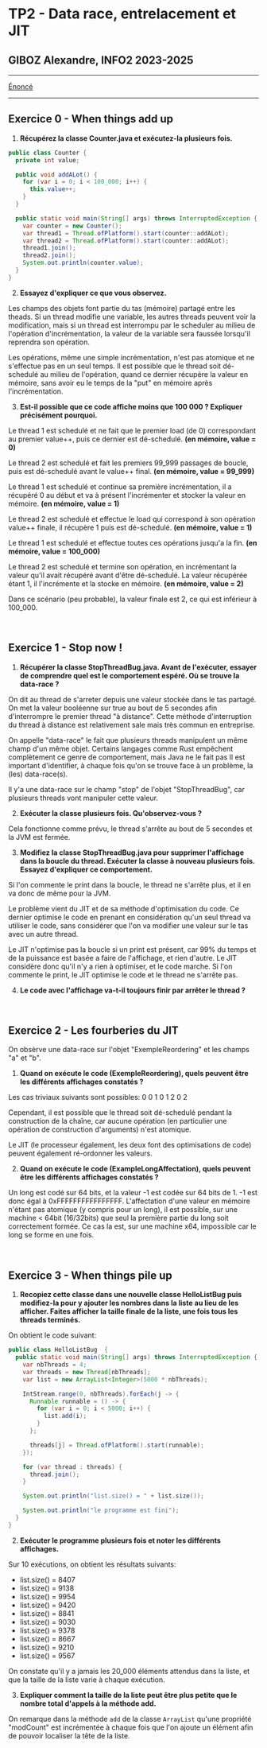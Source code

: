 # TP2 -  Data race, entrelacement et JIT
## GIBOZ Alexandre, INFO2 2023-2025
***

[Énoncé](https://igm.univ-mlv.fr/coursconcurrenceinfo2/tds/td02.html)
***

## Exercice 0 - When things add up

1. **Récupérez la classe Counter.java et exécutez-la plusieurs fois.**

```java
public class Counter {
  private int value;

  public void addALot() {
    for (var i = 0; i < 100_000; i++) {
      this.value++;
    }
  }

  public static void main(String[] args) throws InterruptedException {
    var counter = new Counter();
    var thread1 = Thread.ofPlatform().start(counter::addALot);
    var thread2 = Thread.ofPlatform().start(counter::addALot);
    thread1.join();
    thread2.join();
    System.out.println(counter.value);
  }
}
```

2. **Essayez d'expliquer ce que vous observez.**

Les champs des objets font partie du tas (mémoire) partagé entre les theads.
Si un thread modifie une variable, les autres threads peuvent voir la modification, mais si un thread est interrompu par
le scheduler au milieu de l'opération d'incrémentation, la valeur de la variable sera faussée lorsqu'il reprendra son opération.

Les opérations, même une simple incrémentation, n'est pas atomique et ne s'effectue pas en un seul temps. Il est possible que
le thread soit dé-schedulé au milieu de l'opération, quand ce dernier récupère la valeur en mémoire, sans avoir eu le temps de la "put" en mémoire après l'incrémentation.

3. **Est-il possible que ce code affiche moins que 100 000 ? Expliquer précisément pourquoi.**

Le thread 1 est schedulé et ne fait que le premier load (de 0) correspondant au premier value++, puis ce dernier est dé-schedulé.
**(en mémoire, value = 0)**
    
Le thread 2 est schedulé et fait les premiers 99_999 passages de boucle, puis est dé-schedulé avant le value++ final.
**(en mémoire, value = 99_999)**

Le thread 1 est schedulé et continue sa première incrémentation, il a récupéré 0 au début et va à présent l'incrémenter et stocker la 
valeur en mémoire.
**(en mémoire, value = 1)**

Le thread 2 est schedulé et effectue le load qui correspond à son opération value++ finale, il récupère 1 puis est dé-schedulé.
**(en mémoire, value = 1)**

Le thread 1 est schedulé et effectue toutes ces opérations jusqu'a la fin.
**(en mémoire, value = 100_000)**

Le thread 2 est schedulé et termine son opération, en incrémentant la valeur qu'il avait récupéré avant d'être dé-schedulé.
La valeur récupérée étant 1, il l'incrémente et la stocke en mémoire.
**(en mémoire, value = 2)**

Dans ce scénario (peu probable), la valeur finale est 2, ce qui est inférieur à 100_000.

<br>

## Exercice 1 - Stop now !

1. **Récupérer la classe StopThreadBug.java. Avant de l'exécuter, essayer de comprendre quel est le comportement espéré. 
    Où se trouve la data-race ?**

On dit au thread de s'arreter depuis une valeur stockée dans le tas partagé. On met la valeur booléenne sur true au bout de
5 secondes afin d'interrompre le premier thread "à distance". Cette méthode d'interruption du thread à distance est relativement sale mais très commun en entreprise.

On appelle "data-race" le fait que plusieurs threads manipulent un même champ d'un même objet.
Certains langages comme Rust empêchent complètement ce genre de comportement, mais Java ne le fait pas
Il est important d'identifier, à chaque fois qu'on se trouve face à un problème, la (les) data-race(s).

Il y'a une data-race sur le champ "stop" de l'objet "StopThreadBug", car plusieurs threads vont manipuler cette valeur.

2. **Exécuter la classe plusieurs fois. Qu'observez-vous ?**

Cela fonctionne comme prévu, le thread s'arrête au bout de 5 secondes et la JVM est fermée.

3. **Modifiez la classe StopThreadBug.java pour supprimer l'affichage dans la boucle du thread. 
    Exécuter la classe à nouveau plusieurs fois. Essayez d'expliquer ce comportement.**

Si l'on commente le print dans la boucle, le thread ne s'arrête plus, et il en va donc de même pour la JVM.

Le problème vient du JIT et de sa méthode d'optimisation du code. Ce dernier optimise le code en prenant en considération qu'un seul thread
va utiliser le code, sans considérer que l'on va modifier une valeur sur le tas avec un autre thread.

Le JIT n'optimise pas la boucle si un print est présent, car 99% du temps et de la puissance est basée a faire de l'affichage, et rien d'autre.
Le JIT considère donc qu'il n'y a rien à optimiser, et le code marche. Si l'on commente le print, le JIT optimise le code et le thread ne s'arrête pas.

4. **Le code avec l'affichage va-t-il toujours finir par arrêter le thread ?**



<br>

## Exercice 2 - Les fourberies du JIT

On obsèrve une data-race sur l'objet "ExempleReordering" et les champs "a" et "b".

1. **Quand on exécute le code (ExempleReordering), quels peuvent être les différents affichages constatés ?**

Les cas triviaux suivants sont possibles:
0 0
1 0
1 2
0 2

Cependant, il est possible que le thread soit dé-schedulé pendant la construction de la chaîne, car 
aucune opération (en particulier une opération de construction d'arguments) n'est atomique.

Le JIT (le processeur également, les deux font des optimisations de code) peuvent également ré-ordonner les valeurs.

2. **Quand on exécute le code (ExampleLongAffectation), quels peuvent être les différents affichages constatés ?**

Un long est codé sur 64 bits, et la valeur -1 est codée sur 64 bits de 1. -1 est donc égal à 0xFFFFFFFFFFFFFFFF.
L'affectation d'une valeur en mémoire n'étant pas atomique (y compris pour un long), il est possible, sur une machine < 64bit
(16/32bits) que seul la première partie du long soit correctement formée. Ce cas la est, sur une machine x64, impossible car le long se forme en une fois.

<br>

## Exercice 3 - When things pile up

1. **Recopiez cette classe dans une nouvelle classe HelloListBug puis modifiez-la pour y ajouter les nombres dans la liste au lieu de les afficher. 
    Faites afficher la taille finale de la liste, une fois tous les threads terminés.**

On obtient le code suivant:
```java
public class HelloListBug  {
  public static void main(String[] args) throws InterruptedException {
    var nbThreads = 4;
    var threads = new Thread[nbThreads];
    var list = new ArrayList<Integer>(5000 * nbThreads);

    IntStream.range(0, nbThreads).forEach(j -> {
      Runnable runnable = () -> {
        for (var i = 0; i < 5000; i++) {
          list.add(i);
        }
      };

      threads[j] = Thread.ofPlatform().start(runnable);
    });

    for (var thread : threads) {
      thread.join();
    }

    System.out.println("list.size() = " + list.size());

    System.out.println("le programme est fini");
  }
}
```

2. **Exécuter le programme plusieurs fois et noter les différents affichages.**

Sur 10 exécutions, on obtient les résultats suivants:
- list.size() = 8407
- list.size() = 9138
- list.size() = 9954
- list.size() = 9420
- list.size() = 8841
- list.size() = 9030
- list.size() = 9378
- list.size() = 8667
- list.size() = 9210
- list.size() = 9567

On constate qu'il y a jamais les 20_000 éléments attendus dans la liste, et que la taille de la liste varie à chaque exécution.

3. **Expliquer comment la taille de la liste peut être plus petite que le nombre total d'appels à la méthode add.**

On remarque dans la méthode `add` de la classe `ArrayList` qu'une propriété "modCount" est incrémentée à chaque fois que l'on ajoute un élément afin
de pouvoir localiser la tête de la liste.

